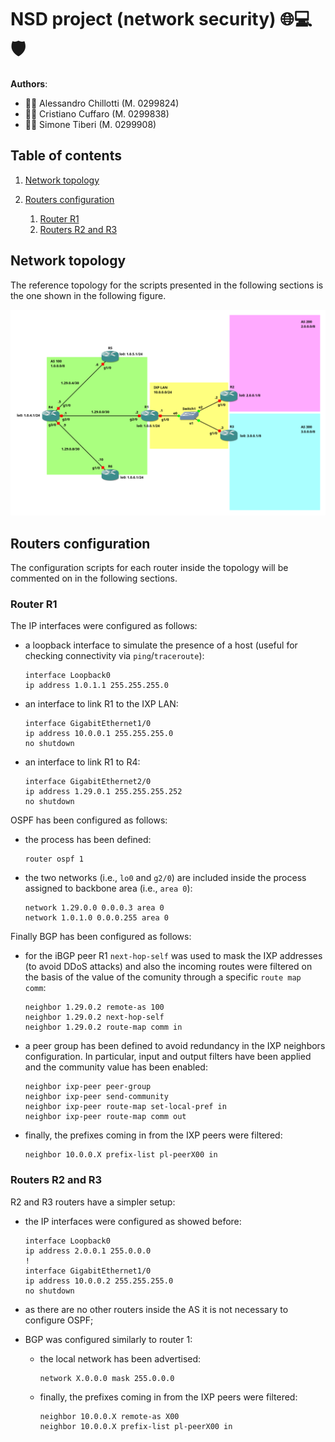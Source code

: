 # NSD project (network security) :globe_with_meridians::computer::shield:

__Authors__:

* :man_technologist: Alessandro Chillotti (M. 0299824)
* :man_technologist: Cristiano Cuffaro (M. 0299838)
* :man_technologist: Simone Tiberi (M. 0299908)

## Table of contents

1. [Network topology](#network-topology)
2. [Routers configuration](#routers-configuration)

    1. [Router R1](#router-r1)
    2. [Routers R2 and R3](#routers-r2-and-r3)

## Network topology

The reference topology for the scripts presented in the following sections is the one shown in the following figure.

![Reference topology](./figs/topology.png "Reference topology")

## Routers configuration
The configuration scripts for each router inside the topology will be commented on in the following sections.

### Router R1
The IP interfaces were configured as follows:

- a loopback interface to simulate the presence of a host (useful for checking connectivity via `ping`/`traceroute`):

    ```
    interface Loopback0
    ip address 1.0.1.1 255.255.255.0
    ```
- an interface to link R1 to the IXP LAN:

    ```
    interface GigabitEthernet1/0
    ip address 10.0.0.1 255.255.255.0
    no shutdown
    ```

- an interface to link R1 to R4:

    ```
    interface GigabitEthernet2/0
    ip address 1.29.0.1 255.255.255.252
    no shutdown
    ```

OSPF has been configured as follows:

* the process has been defined:

    ```
    router ospf 1
    ```

* the two networks (i.e., `lo0` and `g2/0`) are included inside the process assigned to backbone area (i.e., `area 0`):

    ```
    network 1.29.0.0 0.0.0.3 area 0
    network 1.0.1.0 0.0.0.255 area 0
    ```

Finally BGP has been configured as follows:

* for the iBGP peer R1 `next-hop-self` was used to mask the IXP addresses (to avoid DDoS attacks) and also the incoming routes were filtered on the basis of the value of the comunity through a specific `route map comm`:

    ```
    neighbor 1.29.0.2 remote-as 100
    neighbor 1.29.0.2 next-hop-self
    neighbor 1.29.0.2 route-map comm in
    ```
* a peer group has been defined to avoid redundancy in the IXP neighbors configuration. In particular, input and output filters have been applied and the community value has been enabled:

    ```
    neighbor ixp-peer peer-group
    neighbor ixp-peer send-community
    neighbor ixp-peer route-map set-local-pref in
    neighbor ixp-peer route-map comm out
    ```

* finally, the prefixes coming in from the IXP peers were filtered:

    ```
    neighbor 10.0.0.X prefix-list pl-peerX00 in
    ```

### Routers R2 and R3

R2 and R3 routers have a simpler setup:

* the IP interfaces were configured as showed before:

    ```
    interface Loopback0
    ip address 2.0.0.1 255.0.0.0
    !
    interface GigabitEthernet1/0
    ip address 10.0.0.2 255.255.255.0
    no shutdown
    ```
* as there are no other routers inside the AS it is not necessary to configure OSPF;
* BGP was configured similarly to router 1:

    * the local network has been advertised:

        ```
        network X.0.0.0 mask 255.0.0.0
        ```

    * finally, the prefixes coming in from the IXP peers were filtered:

        ```
        neighbor 10.0.0.X remote-as X00
        neighbor 10.0.0.X prefix-list pl-peerX00 in
        ```
